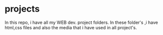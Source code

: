 # projects

In this repo, i have all my WEB dev. project folders.
In these folder's ,i have html,css files and also the media that i have used in all project's. 